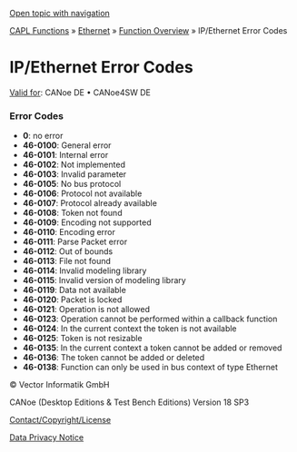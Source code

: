 [Open topic with navigation](../../../../CANoeDEFamily.htm#Topics/CAPLFunctions/IP/CAPLfunctionsIPErrorCodes.md)

[CAPL Functions](../CAPLfunctions.md) » [Ethernet](CAPLEthernetStartPage.md) » [Function Overview](CAPLfunctionsIPOverview.md) » IP/Ethernet Error Codes

# IP/Ethernet Error Codes

[Valid for](../../Shared/FeatureAvailability.md):  CANoe DE • CANoe4SW DE

### Error Codes

- **0**: no error
- **46-0100**: General error
- **46-0101**: Internal error
- **46-0102**: Not implemented
- **46-0103**: Invalid parameter
- **46-0105**: No bus protocol
- **46-0106**: Protocol not available
- **46-0107**: Protocol already available
- **46-0108**: Token not found
- **46-0109**: Encoding not supported
- **46-0110**: Encoding error
- **46-0111**: Parse Packet error
- **46-0112**: Out of bounds
- **46-0113**: File not found
- **46-0114**: Invalid modeling library
- **46-0115**: Invalid version of modeling library
- **46-0119**: Data not available
- **46-0120**: Packet is locked
- **46-0121**: Operation is not allowed
- **46-0123**: Operation cannot be performed within a callback function
- **46-0124**: In the current context the token is not available
- **46-0125**: Token is not resizable
- **46-0135**: In the current context a token cannot be added or removed
- **46-0136**: The token cannot be added or deleted
- **46-0138**: Function can only be used in bus context of type Ethernet

© Vector Informatik GmbH

CANoe (Desktop Editions & Test Bench Editions) Version 18 SP3

[Contact/Copyright/License](../../Shared/ContactCopyrightLicense.md)

[Data Privacy Notice](https://www.vector.com/int/en/company/get-info/privacy-policy/)